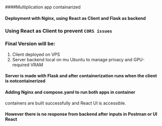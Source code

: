 ####Multiplication app containarized 
#### Deployment with Nginx, using React as Client and Flask as backend
### Using React as Client to prevent `CORS issues`

### Final Version will be:
1. Client deployed on VPS
2. Server backend local on mu Ubuntu to manage privacy and GPU-required VRAM

#### Server is made with Flask and after containerization runs when the client is notcontainerized

#### Adding Nginx and compose.yaml to run both apps in container 
containers are built successfully and React UI is accessible.
#### However there is no response from backend after inputs in Postman or UI React



